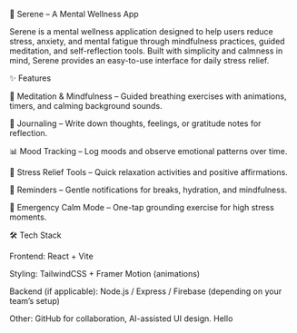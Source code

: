 🌿 Serene – A Mental Wellness App

Serene is a mental wellness application designed to help users reduce stress, anxiety, and mental fatigue through mindfulness practices, guided meditation, and self-reflection tools.
Built with simplicity and calmness in mind, Serene provides an easy-to-use interface for daily stress relief.

✨ Features

🧘 Meditation & Mindfulness – Guided breathing exercises with animations, timers, and calming background sounds.

📔 Journaling – Write down thoughts, feelings, or gratitude notes for reflection.

📊 Mood Tracking – Log moods and observe emotional patterns over time.

🌱 Stress Relief Tools – Quick relaxation activities and positive affirmations.

🔔 Reminders – Gentle notifications for breaks, hydration, and mindfulness.

🚨 Emergency Calm Mode – One-tap grounding exercise for high stress moments.


🛠 Tech Stack

Frontend: React + Vite

Styling: TailwindCSS + Framer Motion (animations)

Backend (if applicable): Node.js / Express / Firebase (depending on your team’s setup)

Other: GitHub for collaboration, AI-assisted UI design.
Hello
